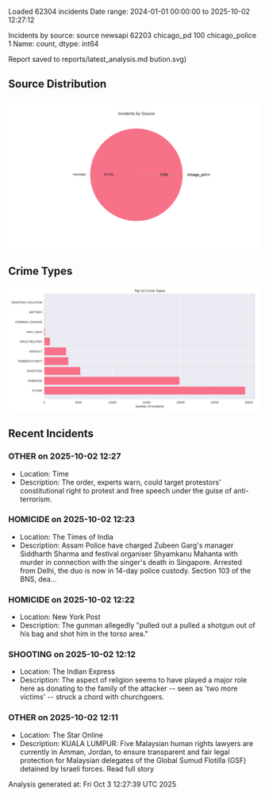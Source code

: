 
Loaded 62304 incidents
Date range: 2024-01-01 00:00:00 to 2025-10-02 12:27:12

Incidents by source:
source
newsapi           62203
chicago_pd          100
chicago_police        1
Name: count, dtype: int64

Report saved to reports/latest_analysis.md
bution.svg)

## Source Distribution
![Source Distribution](images/source_distribution.svg)

## Crime Types
![Crime Types](images/crime_types.svg)

## Recent Incidents

### OTHER on 2025-10-02 12:27
- Location: Time
- Description: The order, experts warn, could target protestors' constitutional right to protest and free speech under the guise of anti-terrorism.


### HOMICIDE on 2025-10-02 12:23
- Location: The Times of India
- Description: Assam Police have charged Zubeen Garg's manager Siddharth Sharma and festival organiser Shyamkanu Mahanta with murder in connection with the singer's death in Singapore. Arrested from Delhi, the duo is now in 14-day police custody. Section 103 of the BNS, dea…


### HOMICIDE on 2025-10-02 12:22
- Location: New York Post
- Description: The gunman allegedly "pulled out a pulled a shotgun out of his bag and shot him in the torso area."


### SHOOTING on 2025-10-02 12:12
- Location: The Indian Express
- Description: The aspect of religion seems to have played a major role here as donating to the family of the attacker -- seen as 'two more victims' -- struck a chord with churchgoers.


### OTHER on 2025-10-02 12:11
- Location: The Star Online
- Description: KUALA LUMPUR: Five Malaysian human rights lawyers are currently in Amman, Jordan, to ensure transparent and fair legal protection for Malaysian delegates of the Global Sumud Flotilla (GSF) detained by Israeli forces. Read full story

Analysis generated at: Fri Oct  3 12:27:39 UTC 2025
